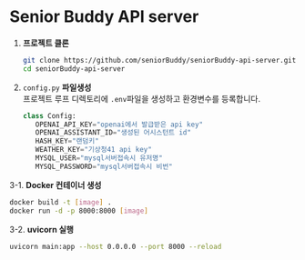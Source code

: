 # Senior Buddy API server

1. **프로젝트 클론**
   ```bash
   git clone https://github.com/seniorBuddy/seniorBuddy-api-server.git
   cd seniorBuddy-api-server
   ```
   
2. `config.py` **파일생성**  
  프로젝트 루프 디렉토리에 `.env`파일을 생성하고 환경변수를 등록합니다.

   ```python
   class Config:
      OPENAI_API_KEY="openai에서 발급받은 api key"
      OPENAI_ASSISTANT_ID="생성된 어시스턴트 id"
      HASH_KEY="랜덤키"
      WEATHER_KEY="기상청41 api key"
      MYSQL_USER="mysql서버접속시 유저명"
      MYSQL_PASSWORD="mysql서버접속시 비번"
   ```

3-1. **Docker 컨테이너 생성**
   ```bash
   docker build -t [image] .
   docker run -d -p 8000:8000 [image]
   ```



3-2. **uvicorn 실행**  
   ```bash
   uvicorn main:app --host 0.0.0.0 --port 8000 --reload
   ```
